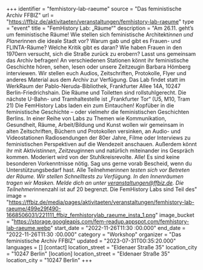 +++
identifier = "femhistory-lab-raeume"
source = "Das feministische Archiv FFBIZ"
url = "https://ffbiz.de/aktivitaeten/veranstaltungen/femhistory-lab-raeume"
type = "event"
title = "FemHistory Lab: „Räume“"
description = "Am 26.11. geht’s um feministische Räume!
Wie stellen sich feministische Architekt*innen und Planer*innen die ideale Stadt vor? Warum gab und gibt es Frauen- und FLINTA-Räume? Welche Kritik gibt es daran? Wie haben Frauen in den 1970ern versucht, sich die Straße zurück zu erobern?
Lasst uns gemeinsam das Archiv befragen! An verschiedenen Stationen könnt ihr feministische Geschichte hören, sehen, lesen oder unsere Zeitzeugin Barbara Hömberg interviewen. Wir stellen euch Audios, Zeitschriften, Protokolle, Flyer und anderes Material aus dem Archiv zur Verfügung.
Das Lab findet statt im WerkRaum der Pablo-Neruda-Bibliothek, Frankfurter Allee 14A, 10247 Berlin-Friedrichshain. Die Räume und Toiletten sind rollstuhlgerecht. Die nächste U-Bahn- und Tramhaltestelle ist „Frankfurter Tor“ (U5, M10, Tram 21)
Die FemHistory Labs laden ein zum Eintauchen! Kopfüber in die feministische Geschichte – oder vielmehr die feministischen Geschichten Berlins. In einer Reihe von Labs zu Themen wie Kommunikation, Gesundheit, Räume, Arbeit/Bildung und Kunst wollen wir gemeinsam in alten Zeitschriften, Büchern und Protokollen versinken, an Audio- und Videostationen Radiosendungen der 80er Jahre, Filme oder Interviews zu feministischen Perspektiven auf die Wendezeit anschauen. Außerdem könnt ihr mit Aktivist*innen, Zeitzeug*innen und natürlich miteinander ins Gespräch kommen.
Moderiert wird von der Stuhlkreisrevolte.
 Alle! Es sind keine besonderen Vorkenntnisse nötig. Sag uns gerne vorab Bescheid, wenn du Unterstützungsbedarf hast.
Alle Teilnehmer*innen testen sich vor Betreten der Räume. Wir stellen Schnelltests zu Verfügung. In den Innenräumen tragen wir Masken.
Melde dich an unter veranstaltungen@ffbiz.de. Die Teilnehmer*innenzahl ist auf 20 begrenzt.
Die FemHistory Labs sind Teil des"
image = "https://ffbiz.de/media/pages/aktivitaeten/veranstaltungen/femhistory-lab-raeume/499e29f490-1668506031/221111_ffbiz_femhistorylab_raeume_insta_1.png"
image_bucket = "https://storage.googleapis.com/fem-readup.appspot.com/femhistory-lab-raeume.webp"
start_date = "2022-11-26T11:30 :00.000"
end_date = "2022-11-26T11:30 :00.000"
category = "Workshop"
organizer = "Das feministische Archiv FFBIZ"
updated = "2023-07-31T00:35:20.000"
languages = []
[contact]
location_street = "Eldenaer Straße 35"
location_city = "10247 Berlin"
[location]
location_street = "Eldenaer Straße 35"
location_city = "10247 Berlin"
+++